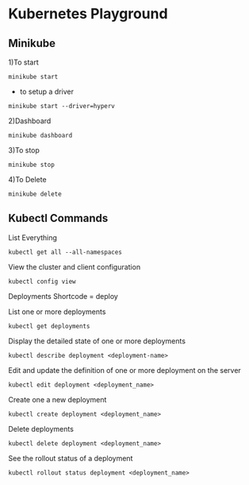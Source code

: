 # Kubernetes Playground

## Minikube

1)To start

```
minikube start
```

- to setup a driver

```
minikube start --driver=hyperv
```

2)Dashboard

```
minikube dashboard
```

3)To stop

```
minikube stop

```

4)To Delete

```
minikube delete
```

## Kubectl Commands

List Everything

```
kubectl get all --all-namespaces
```

View the cluster and client configuration

```
kubectl config view
```

Deployments
Shortcode = deploy

List one or more deployments

```
kubectl get deployments
```

Display the detailed state of one or more deployments

```
kubectl describe deployment <deployment-name>
```

Edit and update the definition of one or more deployment on the server

```
kubectl edit deployment <deployment_name>
```

Create one a new deployment

```
kubectl create deployment <deployment_name>
```

Delete deployments

```
kubectl delete deployment <deployment_name>
```

See the rollout status of a deployment

```
kubectl rollout status deployment <deployment_name>
```
